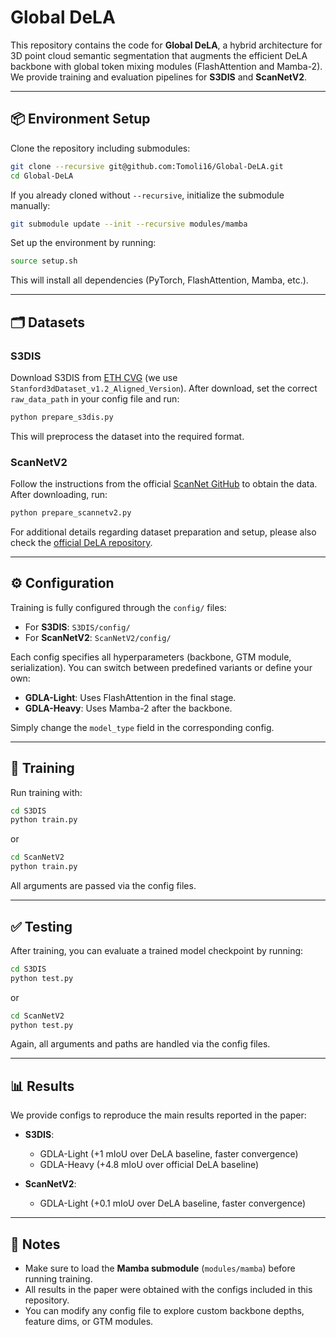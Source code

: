 # Global DeLA

This repository contains the code for **Global DeLA**, a hybrid architecture for 3D point cloud semantic segmentation that augments the efficient DeLA backbone with global token mixing modules (FlashAttention and Mamba-2).  
We provide training and evaluation pipelines for **S3DIS** and **ScanNetV2**.

---

## 📦 Environment Setup

Clone the repository including submodules:

```bash
git clone --recursive git@github.com:Tomoli16/Global-DeLA.git
cd Global-DeLA
````

If you already cloned without `--recursive`, initialize the submodule manually:

```bash
git submodule update --init --recursive modules/mamba
```

Set up the environment by running:

```bash
source setup.sh
```

This will install all dependencies (PyTorch, FlashAttention, Mamba, etc.).

---

## 🗂 Datasets

### S3DIS

Download S3DIS from [ETH CVG](https://cvg-data.inf.ethz.ch/s3dis/) (we use `Stanford3dDataset_v1.2_Aligned_Version`).
After download, set the correct `raw_data_path` in your config file and run:

```bash
python prepare_s3dis.py
```

This will preprocess the dataset into the required format.

### ScanNetV2

Follow the instructions from the official [ScanNet GitHub](https://github.com/ScanNet/ScanNet) to obtain the data.
After downloading, run:

```bash
python prepare_scannetv2.py
```

For additional details regarding dataset preparation and setup, please also check the [official DeLA repository](https://github.com/Matrix-ASC/DeLA/tree/main).

---

## ⚙️ Configuration

Training is fully configured through the `config/` files:

* For **S3DIS**: `S3DIS/config/`
* For **ScanNetV2**: `ScanNetV2/config/`

Each config specifies all hyperparameters (backbone, GTM module, serialization).
You can switch between predefined variants or define your own:

* **GDLA-Light**: Uses FlashAttention in the final stage.
* **GDLA-Heavy**: Uses Mamba-2 after the backbone.

Simply change the `model_type` field in the corresponding config.

---

## 🚀 Training

Run training with:

```bash
cd S3DIS
python train.py
```

or

```bash
cd ScanNetV2
python train.py
```

All arguments are passed via the config files.

---

## ✅ Testing

After training, you can evaluate a trained model checkpoint by running:

```bash
cd S3DIS
python test.py
```

or

```bash
cd ScanNetV2
python test.py
```

Again, all arguments and paths are handled via the config files.

---

## 📊 Results

We provide configs to reproduce the main results reported in the paper:

* **S3DIS**:

  * GDLA-Light (+1 mIoU over DeLA baseline, faster convergence)
  * GDLA-Heavy (+4.8 mIoU over official DeLA baseline)

* **ScanNetV2**:

  * GDLA-Light (+0.1 mIoU over DeLA baseline, faster convergence)

---

## 📌 Notes

* Make sure to load the **Mamba submodule** (`modules/mamba`) before running training.
* All results in the paper were obtained with the configs included in this repository.
* You can modify any config file to explore custom backbone depths, feature dims, or GTM modules.
